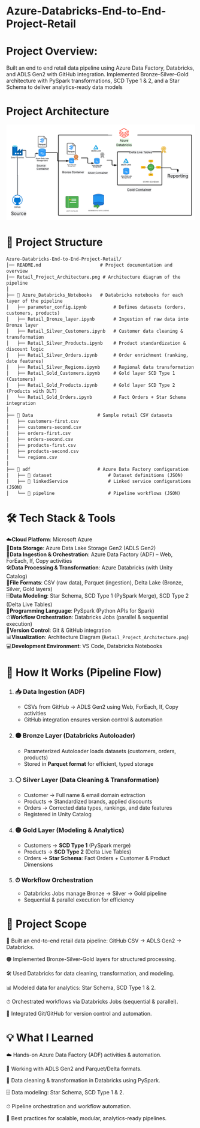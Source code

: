 # Azure-Databricks-End-to-End-Project-Retail

# Project Overview:

Built an end to end retail data pipeline using Azure Data Factory, Databricks, and ADLS Gen2 with GitHub integration. Implemented Bronze–Silver–Gold architecture with PySpark transformations, SCD Type 1 & 2, and a Star Schema to deliver analytics-ready data models

# Project Architecture
![Architecture Diagram](Retail_Project_Architecture.png)


# 📂 Project Structure

```
Azure-Databricks-End-to-End-Project-Retail/
│── README.md                      # Project documentation and overview
│── Retail_Project_Architecture.png # Architecture diagram of the pipeline
│
├── 📂 Azure_Databricks_Notebooks   # Databricks notebooks for each layer of the pipeline
│   ├── parameter_config.ipynb          # Defines datasets (orders, customers, products)
│   ├── Retail_Bronze_layer.ipynb       # Ingestion of raw data into Bronze layer
│   ├── Retail_Silver_Customers.ipynb   # Customer data cleaning & transformation
│   ├── Retail_Silver_Products.ipynb    # Product standardization & discount logic
│   ├── Retail_Silver_Orders.ipynb      # Order enrichment (ranking, date features)
│   ├── Retail_Silver_Regions.ipynb     # Regional data transformation
│   ├── Retail_Gold_Customers.ipynb     # Gold layer SCD Type 1 (Customers)
│   ├── Retail_Gold_Products.ipynb      # Gold layer SCD Type 2 (Products with DLT)
│   └── Retail_Gold_Orders.ipynb        # Fact Orders + Star Schema integration
│
├── 📂 Data                        # Sample retail CSV datasets
│   ├── customers-first.csv
│   ├── customers-second.csv
│   ├── orders-first.csv
│   ├── orders-second.csv
│   ├── products-first.csv
│   ├── products-second.csv
│   └── regions.csv
│
├── 📂 adf                         # Azure Data Factory configuration
│   ├── 📂 dataset                     # Dataset definitions (JSON)
│   ├── 📂 linkedService               # Linked service configurations (JSON)
│   └── 📂 pipeline                    # Pipeline workflows (JSON)
```


# 🛠 Tech Stack & Tools

☁️**Cloud Platform**: Microsoft Azure  
💾**Data Storage**: Azure Data Lake Storage Gen2 (ADLS Gen2)  
🔄**Data Ingestion & Orchestration**: Azure Data Factory (ADF) – Web, ForEach, If, Copy activities  
🛠**Data Processing & Transformation**: Azure Databricks (with Unity Catalog)  
📂**File Formats**: CSV (raw data), Parquet (ingestion), Delta Lake (Bronze, Silver, Gold layers)  
🗄**Data Modeling**: Star Schema, SCD Type 1 (PySpark Merge), SCD Type 2 (Delta Live Tables)  
🐍**Programming Language**: PySpark (Python APIs for Spark)  
⏱**Workflow Orchestration**: Databricks Jobs (parallel & sequential execution)  
🔧**Version Control**: Git & GitHub integration  
📊**Visualization**: Architecture Diagram (`Retail_Project_Architecture.png`)  
💻**Development Environment**: VS Code, Databricks Notebooks  


# 🔄 How It Works (Pipeline Flow)

1. ### 📥 Data Ingestion (ADF)  
   - CSVs from GitHub → ADLS Gen2 using Web, ForEach, If, Copy activities  
   - GitHub integration ensures version control & automation  

2. ### 🟤 Bronze Layer (Databricks Autoloader)
   - Parameterized Autoloader loads datasets (customers, orders, products)  
   - Stored in **Parquet format** for efficient, typed storage  

3. ### ⚪ Silver Layer (Data Cleaning & Transformation)
   - Customer → Full name & email domain extraction  
   - Products → Standardized brands, applied discounts  
   - Orders → Corrected data types, rankings, and date features  
   - Registered in Unity Catalog  

4. ### 🟡 Gold Layer (Modeling & Analytics)
   - Customers → **SCD Type 1** (PySpark merge)  
   - Products → **SCD Type 2** (Delta Live Tables)  
   - Orders → **Star Schema**: Fact Orders + Customer & Product Dimensions  

5. ### ⏱ Workflow Orchestration
   - Databricks Jobs manage Bronze → Silver → Gold pipeline  
   - Sequential & parallel execution for efficiency  



# 📌 Project Scope

🔄 Built an end-to-end retail data pipeline: GitHub CSV → ADLS Gen2 → Databricks.

🟤 Implemented Bronze-Silver-Gold layers for structured processing.

🛠 Used Databricks for data cleaning, transformation, and modeling.

📊 Modeled data for analytics: Star Schema, SCD Type 1 & 2.

⏱ Orchestrated workflows via Databricks Jobs (sequential & parallel).

🔧 Integrated Git/GitHub for version control and automation.

# 💡 What I Learned

☁️ Hands-on Azure Data Factory (ADF) activities & automation.

💾 Working with ADLS Gen2 and Parquet/Delta formats.

🐍 Data cleaning & transformation in Databricks using PySpark.

🗄 Data modeling: Star Schema, SCD Type 1 & 2.

⏱ Pipeline orchestration and workflow automation.

📌 Best practices for scalable, modular, analytics-ready pipelines.








